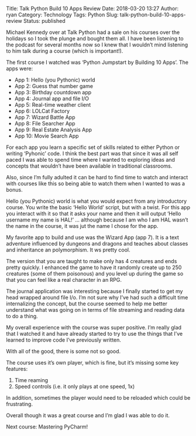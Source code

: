 Title: Talk Python Build 10 Apps Review
Date: 2018-03-20 13:27
Author: ryan
Category: Technology
Tags: Python
Slug: talk-python-build-10-apps-review
Status: published

Michael Kennedy over at Talk Python had a sale on his courses over the holidays so I took the plunge and bought them all. I have been listening to the podcast for several months now so I knew that I wouldn’t mind listening to him talk during a course (which is important!).

The first course I watched was ‘Python Jumpstart by Building 10 Apps’. The apps were:

-   App 1: Hello (you Pythonic) world
-   App 2: Guess that number game
-   App 3: Birthday countdown app
-   App 4: Journal app and file I/O
-   App 5: Real-time weather client
-   App 6: LOLCat Factory
-   App 7: Wizard Battle App
-   App 8: File Searcher App
-   App 9: Real Estate Analysis App
-   App 10: Movie Search App

For each app you learn a specific set of skills related to either Python or writing ‘Pyhonic’ code. I think the best part was that since it was all self paced I was able to spend time where I wanted to exploring ideas and concepts that wouldn’t have been available in traditional classrooms.

Also, since I’m fully adulted it can be hard to find time to watch and interact with courses like this so being able to watch them when I wanted to was a bonus.

Hello (you Pythonic) world is what you would expect from any introductory course. You write the basic ‘Hello World’ script, but with a twist. For this app you interact with it so that it asks your name and then it will output ‘Hello username my name is HAL!’ … although because I am who I am HAL wasn’t the name in the course, it was jut the name I chose for the app.

My favorite app to build and use was the Wizard App (app 7). It is a text adventure influenced by dungeons and dragons and teaches about classes and inheritance an polymorphism. It ws pretty cool.

The version that you are taught to make only has 4 creatures and ends pretty quickly. I enhanced the game to have it randomly create up to 250 creatures (some of them poisonous) and you level up during the game so that you can feel like a real character in an RPG.

The journal application was interesting because I finally started to get my head wrapped around file I/o. I’m not sure why I’ve had such a difficult time internalizing the concept, but the course seemed to help me better understand what was going on in terms of file streaming and reading data to do a thing.

My overall experience with the course was super positive. I’m really glad that I watched it and have already started to try to use the things that I’ve learned to improve code I’ve previously written.

With all of the good, there is some not so good.

The course uses it’s own player, which is fine, but it’s missing some key features:

1.  Time reaming
2.  Speed controls (i.e. it only plays at one speed, 1x)

In addition, sometimes the player would need to be reloaded which could be frustrating.

Overall though it was a great course and I’m glad I was able to do it.

Next course: Mastering PyCharm!
